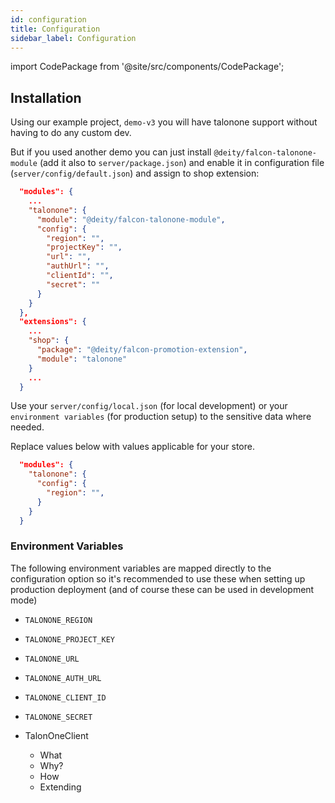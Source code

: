 ```yaml
---
id: configuration
title: Configuration
sidebar_label: Configuration
---
```


import CodePackage from '@site/src/components/CodePackage';

<CodePackage name="@deity/falcon-talonone-module" />

## Installation

Using our example project, `demo-v3` you will have talonone support without having to do any custom dev.

But if you used another demo you can just install `@deity/falcon-talonone-module` (add it also to `server/package.json`) and enable it in configuration file (`server/config/default.json`) and assign to shop extension:

```json
  "modules": {
    ...
    "talonone": {
      "module": "@deity/falcon-talonone-module",
      "config": {
        "region": "",
        "projectKey": "",
        "url": "",
        "authUrl": "",
        "clientId": "",
        "secret": ""
      }
    }
  },
  "extensions": {
    ...
    "shop": {
      "package": "@deity/falcon-promotion-extension",
      "module": "talonone"
    }
    ...
  }
```

Use your `server/config/local.json` (for local development) or your `environment variables` (for production setup) to the sensitive data where needed.

Replace values below with values applicable for your store.

```json
  "modules": {
    "talonone": {
      "config": {
        "region": "",
      }
    }
  }
```

### Environment Variables

The following environment variables are mapped directly to the configuration option so it's recommended to use these when setting up production deployment (and of course these can be used in development mode)

- `TALONONE_REGION`
- `TALONONE_PROJECT_KEY`
- `TALONONE_URL`
- `TALONONE_AUTH_URL`
- `TALONONE_CLIENT_ID`
- `TALONONE_SECRET`

- TalonOneClient
  - What
  - Why?
  - How
  - Extending

